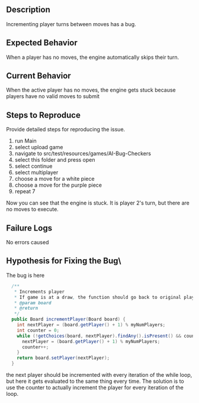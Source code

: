 ## Description

Incrementing player turns between moves has a bug.

## Expected Behavior

When a player has no moves, the engine automatically skips
their turn.

## Current Behavior

When the active player has no moves, the engine gets stuck
because players have no valid moves to submit

## Steps to Reproduce

Provide detailed steps for reproducing the issue.

 1. run Main
 2. select upload game
 3. navigate to src/test/resources/games/AI-Bug-Checkers
 4. select this folder and press open
 5. select continue
 6. select multiplayer
 7. choose a move for a white piece
 8. choose a move for the purple piece
 9. repeat 7

Now you can see that the engine is stuck. It is player 2's turn, but there are no
moves to execute.

## Failure Logs

No errors caused

## Hypothesis for Fixing the Bug\

The bug is here

```java
  /**
   * Increments player
   * If game is at a draw, the function should go back to original player
   * @param board
   * @return
   */
  public Board incrementPlayer(Board board) {
    int nextPlayer = (board.getPlayer() + 1) % myNumPlayers;
    int counter = 0;
    while (!getChoices(board, nextPlayer).findAny().isPresent() && counter < myNumPlayers + 1) {
      nextPlayer = (board.getPlayer() + 1) % myNumPlayers;
      counter++;
    }
    return board.setPlayer(nextPlayer);
  }
```

the next player should be incremented with every iteration of the while loop,
but here it gets evaluated to the same thing every time. The solution is to use the counter to
actually increment the player for every iteration of the loop.